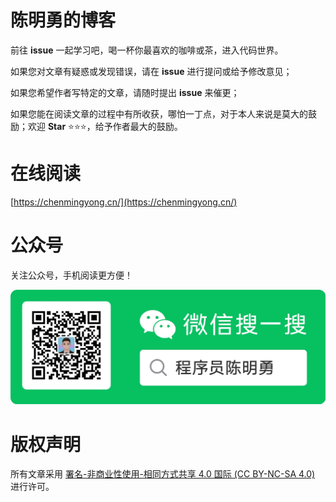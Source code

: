 # 陈明勇的博客
前往 **issue** 一起学习吧，喝一杯你最喜欢的咖啡或茶，进入代码世界。

如果您对文章有疑惑或发现错误，请在 **issue** 进行提问或给予修改意见；

如果您希望作者写特定的文章，请随时提出 **issue** 来催更；

如果您能在阅读文章的过程中有所收获，哪怕一丁点，对于本人来说是莫大的鼓励；欢迎 **Star** ⭐⭐⭐，给予作者最大的鼓励。
# 在线阅读
[https://chenmingyong.cn/](https://chenmingyong.cn/)
# 公众号
关注公众号，手机阅读更方便！

![程序员陈明勇](/images/wx-gzh-qrcode.jpeg)
# 版权声明
所有文章采用 [署名-非商业性使用-相同方式共享 4.0 国际 (CC BY-NC-SA 4.0)](https://creativecommons.org/licenses/by-nc-sa/4.0/deed.zh) 进行许可。
